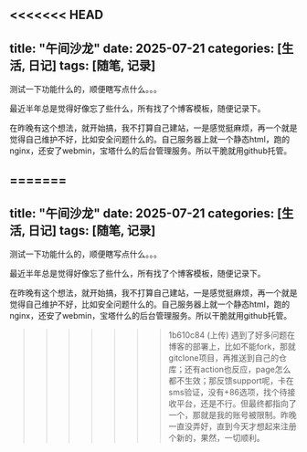 <<<<<<< HEAD
---
title: "午间沙龙"
date: 2025-07-21
categories: [生活, 日记]
tags: [随笔, 记录]
---

测试一下功能什么的，顺便瞎写点什么。。。

最近半年总是觉得好像忘了些什么，所有找了个博客模板，随便记录下。

在昨晚有这个想法，就开始搞，我不打算自己建站，一是感觉挺麻烦，再一个就是觉得自己维护不好，比如安全问题什么的。自己服务器上就一个静态html，跑的nginx，还安了webmin，宝塔什么的后台管理服务。所以干脆就用github托管。

=======
---
title: "午间沙龙"
date: 2025-07-21
categories: [生活, 日记]
tags: [随笔, 记录]
---

测试一下功能什么的，顺便瞎写点什么。。。

最近半年总是觉得好像忘了些什么，所有找了个博客模板，随便记录下。

在昨晚有这个想法，就开始搞，我不打算自己建站，一是感觉挺麻烦，再一个就是觉得自己维护不好，比如安全问题什么的。自己服务器上就一个静态html，跑的nginx，还安了webmin，宝塔什么的后台管理服务。所以干脆就用github托管。

>>>>>>> 1b610c84 (上传)
遇到了好多问题在博客的部署上，比如不能fork，那就gitclone项目，再推送到自己的仓库；还有action也反应，page怎么都不生效；那反馈support呢，卡在sms验证，没有+86选项，找个待接收平台，还是不行。但最终都指向了一个，那就是我的账号被限制。昨晚一直没弄好，直到今天才想起来注册个新的，果然，一切顺利。